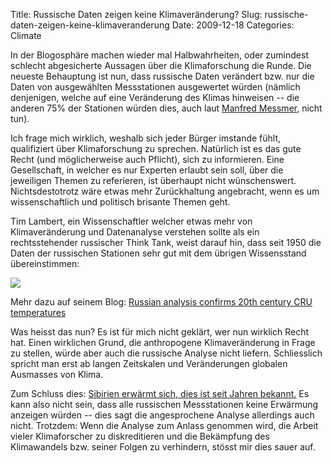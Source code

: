Title: Russische Daten zeigen keine Klimaveränderung?
Slug: russische-daten-zeigen-keine-klimaveranderung
Date: 2009-12-18
Categories: Climate

In der Blogosphäre machen wieder mal Halbwahrheiten, oder zumindest schlecht abgesicherte Aussagen über die Klimaforschung die Runde. Die neueste Behauptung ist nun, dass russische Daten verändert bzw. nur die Daten von ausgewählten Messstationen ausgewertet würden (nämlich denjenigen, welche auf eine Veränderung des Klimas hinweisen -- die anderen 75% der Stationen würden dies, auch laut [Manfred Messmer](http://arlesheimreloaded.ch/article/climategate-russland-unterschlagene-daten), nicht tun).

Ich frage mich wirklich, weshalb sich jeder Bürger imstande fühlt, qualifiziert über Klimaforschung zu sprechen. Natürlich ist es das gute Recht (und möglicherweise auch Pflicht), sich zu informieren. Eine Gesellschaft, in welcher es nur Experten erlaubt sein soll, über die jeweiligen Themen zu referieren, ist überhaupt nicht wünschenswert. Nichtsdestotrotz wäre etwas mehr Zurückhaltung angebracht, wenn es um wissenschaftlich und politisch brisante Themen geht.

Tim Lambert, ein Wissenschaftler welcher etwas mehr von Klimaveränderung und Datenanalyse verstehen sollte als ein rechtsstehender russischer Think Tank, weist darauf hin, dass seit 1950 die Daten der russischen Stationen sehr gut mit dem übrigen Wissensstand übereinstimmen:

![](http://scienceblogs.com/deltoid/wp-content/blogs.dir/443/files/2012/04/i-7151784fb35ffa013f2706b6a1319379-crutem3+russia.png)

Mehr dazu auf seinem Blog: [Russian analysis confirms 20th century CRU temperatures](http://scienceblogs.com/deltoid/2009/12/russian_analysis_confirms_20th.php)

Was heisst das nun? Es ist für mich nicht geklärt, wer nun wirklich Recht hat. Einen wirklichen Grund, die anthropogene Klimaveränderung in Frage zu stellen, würde aber auch die russische Analyse nicht liefern. Schliesslich spricht man erst ab langen Zeitskalen und Veränderungen globalen Ausmasses von Klima.

Zum Schluss dies: [Sibirien erwärmt sich, dies ist seit Jahren bekannt.](http://406.ch/2005/09/07/gefahr-durch-schmelzenden-permafrost/) Es kann also nicht sein, dass alle russischen Messstationen keine Erwärmung anzeigen würden -- dies sagt die angesprochene Analyse allerdings auch nicht. Trotzdem: Wenn die Analyse zum Anlass genommen wird, die Arbeit vieler Klimaforscher zu diskreditieren und die Bekämpfung des Klimawandels bzw. seiner Folgen zu verhindern, stösst mir dies sauer auf.
